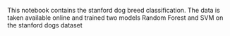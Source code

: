 This notebook contains the stanford dog breed classification. The data is taken available online and trained two models Random Forest and SVM on the stanford dogs dataset
